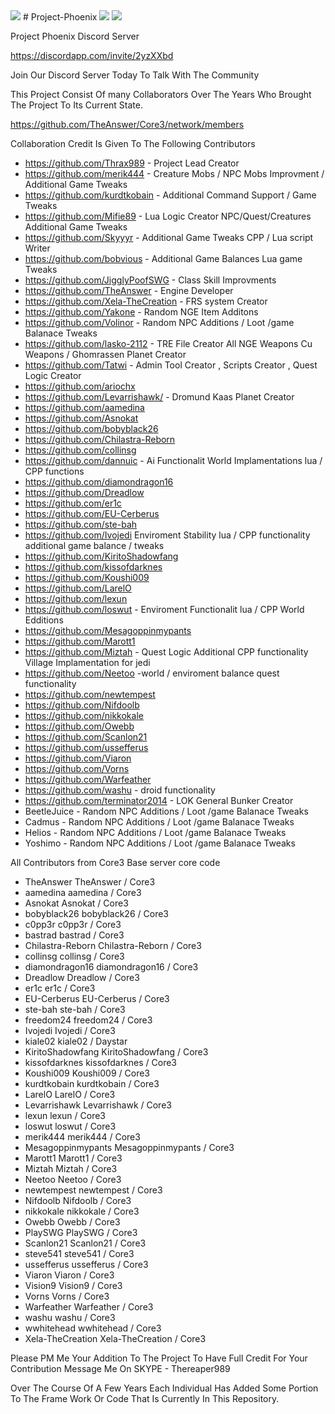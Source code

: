 <img src="http://i.imgur.com/Ks9CrJQ.png">
# Project-Phoenix
<img src="http://i.imgur.com/OB4Pa6a.png">
<img src="https://stats.revelationonline.net/badge/phoenix">


Project Phoenix Discord Server


https://discordapp.com/invite/2yzXXbd


Join Our Discord Server Today To Talk With The Community


This Project Consist Of many Collaborators Over The Years Who Brought The Project To Its Current State.


https://github.com/TheAnswer/Core3/network/members


Collaboration Credit Is Given To The Following Contributors
* https://github.com/Thrax989 - Project Lead Creator
* https://github.com/merik444 - Creature Mobs / NPC Mobs Improvment / Additional Game Tweaks
* https://github.com/kurdtkobain - Additional Command Support / Game Tweaks
* https://github.com/Mifie89 - Lua Logic Creator NPC/Quest/Creatures Additional Game Tweaks
* https://github.com/Skyyyr - Additional Game Tweaks CPP / Lua script Writer
* https://github.com/bobvious - Additional Game Balances Lua game Tweaks
* https://github.com/JigglyPoofSWG - Class Skill Improvments 
* https://github.com/TheAnswer - Engine Developer 
* https://github.com/Xela-TheCreation - FRS system Creator
* https://github.com/Yakone - Random NGE Item Additons
* https://github.com/Volinor - Random NPC Additions / Loot /game Balanace Tweaks
* https://github.com/lasko-2112 - TRE File Creator All NGE Weapons Cu Weapons / Ghomrassen Planet Creator
* https://github.com/Tatwi - Admin Tool Creator , Scripts Creator , Quest Logic Creator
* https://github.com/ariochx
* https://github.com/Levarrishawk/ - Dromund Kaas Planet Creator
* https://github.com/aamedina
* https://github.com/Asnokat
* https://github.com/bobyblack26
* https://github.com/Chilastra-Reborn
* https://github.com/collinsg
* https://github.com/dannuic - Ai Functionalit World Implamentations lua / CPP functions
* https://github.com/diamondragon16
* https://github.com/Dreadlow
* https://github.com/er1c
* https://github.com/EU-Cerberus
* https://github.com/ste-bah
* https://github.com/Ivojedi Enviroment Stability lua / CPP functionality additional game balance / tweaks
* https://github.com/KiritoShadowfang
* https://github.com/kissofdarknes
* https://github.com/Koushi009
* https://github.com/LarelO
* https://github.com/lexun
* https://github.com/loswut - Enviroment Functionalit lua / CPP World Edditions
* https://github.com/Mesagoppinmypants
* https://github.com/Marott1
* https://github.com/Miztah - Quest Logic Additional CPP functionality Village Implamentation for jedi
* https://github.com/Neetoo -world / enviroment balance quest functionality 
* https://github.com/newtempest
* https://github.com/Nifdoolb
* https://github.com/nikkokale
* https://github.com/Owebb
* https://github.com/Scanlon21
* https://github.com/ussefferus
* https://github.com/Viaron
* https://github.com/Vorns
* https://github.com/Warfeather
* https://github.com/washu - droid functionality
* https://github.com/terminator2014 - LOK General Bunker Creator
* BeetleJuice - Random NPC Additions / Loot /game Balanace Tweaks
* Cadmus - Random NPC Additions / Loot /game Balanace Tweaks
* Helios - Random NPC Additions / Loot /game Balanace Tweaks
* Yoshimo - Random NPC Additions / Loot /game Balanace Tweaks

All Contributors from Core3 Base server core code
* TheAnswer TheAnswer / Core3
* aamedina aamedina / Core3
* Asnokat Asnokat / Core3
* bobyblack26 bobyblack26 / Core3
* c0pp3r c0pp3r / Core3
* bastrad bastrad / Core3
* Chilastra-Reborn Chilastra-Reborn / Core3
* collinsg collinsg / Core3
* diamondragon16 diamondragon16 / Core3
* Dreadlow Dreadlow / Core3
* er1c er1c / Core3
* EU-Cerberus EU-Cerberus / Core3
* ste-bah ste-bah / Core3
* freedom24 freedom24 / Core3
* Ivojedi Ivojedi / Core3
* kiale02 kiale02 / Daystar
* KiritoShadowfang KiritoShadowfang / Core3
* kissofdarknes kissofdarknes / Core3
* Koushi009 Koushi009 / Core3
* kurdtkobain kurdtkobain / Core3
* LarelO LarelO / Core3
* Levarrishawk Levarrishawk / Core3
* lexun lexun / Core3
* loswut loswut / Core3
* merik444 merik444 / Core3
* Mesagoppinmypants Mesagoppinmypants / Core3
* Marott1 Marott1 / Core3
* Miztah Miztah / Core3
* Neetoo Neetoo / Core3
* newtempest newtempest / Core3
* Nifdoolb Nifdoolb / Core3
* nikkokale nikkokale / Core3
* Owebb Owebb / Core3
* PlaySWG PlaySWG / Core3
* Scanlon21 Scanlon21 / Core3
* steve541 steve541 / Core3
* ussefferus ussefferus / Core3
* Viaron Viaron / Core3
* Vision9 Vision9 / Core3
* Vorns Vorns / Core3
* Warfeather Warfeather / Core3
* washu washu / Core3
* wwhitehead wwhitehead / Core3
* Xela-TheCreation Xela-TheCreation / Core3


Please PM Me Your Addition To The Project To Have Full Credit For Your Contribution
Message Me On SKYPE - Thereaper989


Over The Course Of A Few Years Each Individual Has Added Some Portion To The Frame Work Or Code That Is Currently In This Repository.
